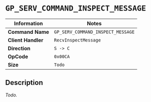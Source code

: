 # `GP_SERV_COMMAND_INSPECT_MESSAGE`

| Information               | Notes |
|---                        |---    |
| **Command Name**          | `GP_SERV_COMMAND_INSPECT_MESSAGE` |
| **Client Handler**        | `RecvInspectMessage` |
| **Direction**             | `S -> C` |
| **OpCode**                | `0x00CA` |
| **Size**                  | `Todo` |

## Description

_Todo._
